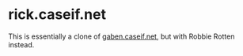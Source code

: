 # rick.caseif.net

This is essentially a clone of [gaben.caseif.net](https://github.com/caseif/Misc/blob/master/gaben), but with Robbie
Rotten instead.
